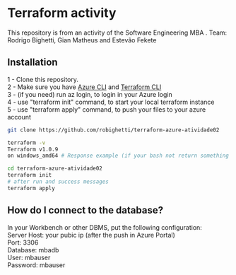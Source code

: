 # Terraform activity

This repository is from an activity of the Software Engineering MBA .
Team: Rodrigo Bighetti, Gian Matheus and Estevão Fekete

## Installation

1 - Clone this repository. \
2 - Make sure you have [Azure CLI](https://docs.microsoft.com/pt-br/cli/azure/install-azure-cli) and [Terraform CLI](https://www.terraform.io/downloads.html) \
3 - (if you need) run az login, to login in your Azure login \
4 - use "terraform init" command, to start your local terraform instance \
5 - use "terraform apply" command, to push your files to your azure account

```bash
git clone https://github.com/robighetti/terraform-azure-atividade02
```

```bash
terraform -v 
Terraform v1.0.9
on windows_amd64 # Response example (if your bash not return something like this, please install terraform cli)
```

```bash
cd terraform-azure-atividade02
terraform init
# after run and success messages 
terraform apply
```

## How do I connect to the database?

In your Workbench or other DBMS, put the following configuration: \
Server Host: your pubic ip (after the push in Azure Portal) \
Port: 3306 \
Database: mbadb \
User: mbauser \
Password: mbauser 
